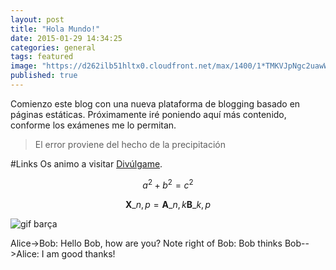 ```yaml
---
layout: post
title: "Hola Mundo!"
date: 2015-01-29 14:34:25
categories: general
tags: featured
image: "https://d262ilb51hltx0.cloudfront.net/max/1400/1*TMKVJpNgc2uawWFv9OUBkA.png"
published: true
---
```


Comienzo este blog con una nueva plataforma de blogging basado en páginas estáticas. Próximamente iré poniendo aquí más contenido, conforme los exámenes me lo permitan.

> El error proviene del hecho de la precipitación



#Links
Os animo a visitar [Divúlgame](http://www.divulgame.net).


$$a^2 + b^2 = c^2$$

$$ \mathbf{X}\_{n,p} = \mathbf{A}\_{n,k} \mathbf{B}\_{k,p} $$

![gif barça](https://lh5.googleusercontent.com/k2Wq8qYMO1baqLwJ8a3fPXFyWCNNdoNYM9BFq73YvoQ=s0 "elscatalans.gif")

<div class="diagram">
Alice->Bob: Hello Bob, how are you?
Note right of Bob: Bob thinks
Bob-->Alice: I am good thanks!
</div>
